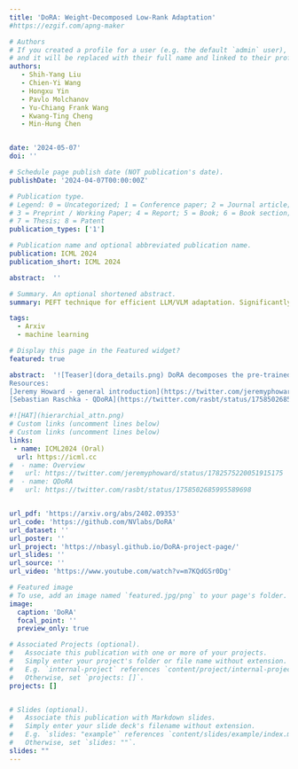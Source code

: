 ```yaml
---
title: 'DoRA: Weight-Decomposed Low-Rank Adaptation'
#https://ezgif.com/apng-maker 

# Authors
# If you created a profile for a user (e.g. the default `admin` user), write the username (folder name) here
# and it will be replaced with their full name and linked to their profile.
authors:
   - Shih-Yang Liu
   - Chien-Yi Wang
   - Hongxu Yin
   - Pavlo Molchanov
   - Yu-Chiang Frank Wang
   - Kwang-Ting Cheng
   - Min-Hung Chen


date: '2024-05-07'
doi: ''

# Schedule page publish date (NOT publication's date).
publishDate: '2024-04-07T00:00:00Z'

# Publication type.
# Legend: 0 = Uncategorized; 1 = Conference paper; 2 = Journal article;
# 3 = Preprint / Working Paper; 4 = Report; 5 = Book; 6 = Book section;
# 7 = Thesis; 8 = Patent
publication_types: ['1']

# Publication name and optional abbreviated publication name.
publication: ICML 2024
publication_short: ICML 2024

abstract:  ''

# Summary. An optional shortened abstract.
summary: PEFT technique for efficient LLM/VLM adaptation. Significantly better than LoRA, supported in HF.

tags: 
  - Arxiv
  - machine learning

# Display this page in the Featured widget?
featured: true

abstract:  '![Teaser](dora_details.png) DoRA decomposes the pre-trained weight into two components, magnitude and direction, for fine-tuning, specifically employing LoRA for directional updates to efficiently minimize the number of trainable parameters. By employing DoRA, we enhance both the learning capacity and training stability of LoRA while avoiding any additional inference overhead. DoRA consistently outperforms LoRA on fine-tuning LLaMA, LLaVA, and VL-BART on various downstream tasks, such as commonsense reasoning, visual instruction tuning, and image/video-text understanding. 
Resources:
[Jeremy Howard - general introduction](https://twitter.com/jeremyphoward/status/1782575220051915175)
[Sebastian Raschka - QDoRA](https://twitter.com/rasbt/status/1758502685995589698)'

#![HAT](hierarchial_attn.png)
# Custom links (uncomment lines below)
# Custom links (uncomment lines below)
links:
 - name: ICML2024 (Oral)
  url: https://icml.cc
#  - name: Overview
#   url: https://twitter.com/jeremyphoward/status/1782575220051915175
#  - name: QDoRA
#   url: https://twitter.com/rasbt/status/1758502685995589698


url_pdf: 'https://arxiv.org/abs/2402.09353'
url_code: 'https://github.com/NVlabs/DoRA'
url_dataset: ''
url_poster: ''
url_project: 'https://nbasyl.github.io/DoRA-project-page/'
url_slides: ''
url_source: ''
url_video: 'https://www.youtube.com/watch?v=m7KQdGSr0Dg'

# Featured image
# To use, add an image named `featured.jpg/png` to your page's folder.
image:
  caption: 'DoRA'
  focal_point: ''
  preview_only: true

# Associated Projects (optional).
#   Associate this publication with one or more of your projects.
#   Simply enter your project's folder or file name without extension.
#   E.g. `internal-project` references `content/project/internal-project/index.md`.
#   Otherwise, set `projects: []`.
projects: []


# Slides (optional).
#   Associate this publication with Markdown slides.
#   Simply enter your slide deck's filename without extension.
#   E.g. `slides: "example"` references `content/slides/example/index.md`.
#   Otherwise, set `slides: ""`.
slides: ""
---
```

